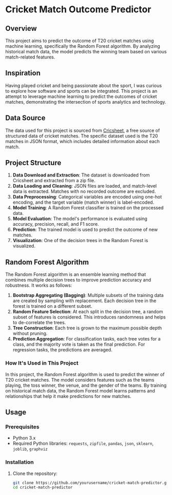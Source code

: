 # Cricket Match Outcome Predictor

## Overview

This project aims to predict the outcome of T20 cricket matches using machine learning, specifically the Random Forest algorithm. By analyzing historical match data, the model predicts the winning team based on various match-related features.

## Inspiration

Having played cricket and being passionate about the sport, I was curious to explore how software and sports can be integrated. This project is an attempt to leverage machine learning to predict the outcomes of cricket matches, demonstrating the intersection of sports analytics and technology.

## Data Source

The data used for this project is sourced from [Cricsheet](https://cricsheet.org/), a free source of structured data of cricket matches. The specific dataset used is the T20 matches in JSON format, which includes detailed information about each match.

## Project Structure

1. **Data Download and Extraction**: The dataset is downloaded from Cricsheet and extracted from a zip file.
2. **Data Loading and Cleaning**: JSON files are loaded, and match-level data is extracted. Matches with no recorded outcome are excluded.
3. **Data Preprocessing**: Categorical variables are encoded using one-hot encoding, and the target variable (match winner) is label-encoded.
4. **Model Training**: A Random Forest classifier is trained on the processed data.
5. **Model Evaluation**: The model's performance is evaluated using accuracy, precision, recall, and F1 score.
6. **Prediction**: The trained model is used to predict the outcome of new matches.
7. **Visualization**: One of the decision trees in the Random Forest is visualized.

## Random Forest Algorithm

The Random Forest algorithm is an ensemble learning method that combines multiple decision trees to improve prediction accuracy and robustness. It works as follows:

1. **Bootstrap Aggregating (Bagging)**: Multiple subsets of the training data are created by sampling with replacement. Each decision tree in the forest is trained on a different subset.
2. **Random Feature Selection**: At each split in the decision tree, a random subset of features is considered. This introduces randomness and helps to de-correlate the trees.
3. **Tree Construction**: Each tree is grown to the maximum possible depth without pruning.
4. **Prediction Aggregation**: For classification tasks, each tree votes for a class, and the majority vote is taken as the final prediction. For regression tasks, the predictions are averaged.

### How It's Used in This Project

In this project, the Random Forest algorithm is used to predict the winner of T20 cricket matches. The model considers features such as the teams playing, the toss winner, the venue, and the gender of the teams. By training on historical match data, the Random Forest model learns patterns and relationships that help it make predictions for new matches.

## Usage

### Prerequisites

- Python 3.x
- Required Python libraries: `requests`, `zipfile`, `pandas`, `json`, `sklearn`, `joblib`, `graphviz`

### Installation

1. Clone the repository:
   ```bash
   git clone https://github.com/yourusername/cricket-match-predictor.git
   cd cricket-match-predictor

